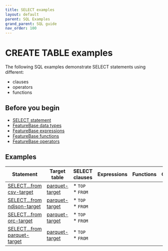```yaml
---
title: SELECT examples
layout: default
parent: SQL Examples
grand_parent: SQL guide
nav_order: 100
---
```


# CREATE TABLE examples

The following SQL examples demonstrate SELECT statements using different:
* clauses
* operators
* functions

## Before you begin

* [SELECT statement](/docs/sql-guide/statements/statement-select)
* [FeatureBase data types](/docs/sql-guide/data-types/data-types-home)
* [FeatureBase expressions](/docs/sql-guide/data-types/expressions-home)
* [FeatureBase functions](/docs/sql-guide/data-types/functions-home)
* [FeatureBase operators](/docs/sql-guide/data-types/operators-home)

## Examples

| Statement | Target table | SELECT clauses | Expressions | Functions | Operators|
|---|---|---|---|---|---|
| [SELECT...from csv-target](/docs/sql-guide/examples/sql-eg-select/sql-eg-select-csv-target) | [parquet-target](/docs/sql-guide/) | * `TOP`<br/>* `FROM` |  |  |
| [SELECT...from ndjson-target](/docs/sql-guide/examples/sql-eg-select/sql-eg-select-ndjson-target) | [parquet-target](/docs/sql-guide/) | * `TOP`<br/>* `FROM` |  |  |
| [SELECT...from orc-target](/docs/sql-guide/examples/sql-eg-select/sql-eg-select-orc-target) | [parquet-target](/docs/sql-guide/) | * `TOP`<br/>* `FROM` |  |  |
| [SELECT...from parquet-target](/docs/sql-guide/examples/sql-eg-select/sql-eg-select-parquet-target) | [parquet-target](/docs/sql-guide/) | * `TOP`<br/>* `FROM` |  |  |
